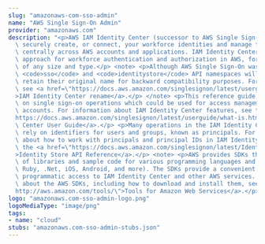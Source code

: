 ```yaml
---
slug: "amazonaws-com-sso-admin"
name: "AWS Single Sign-On Admin"
provider: "amazonaws.com"
description: "<p>AWS IAM Identity Center (successor to AWS Single Sign-On) helps you\
  \ securely create, or connect, your workforce identities and manage their access\
  \ centrally across AWS accounts and applications. IAM Identity Center is the recommended\
  \ approach for workforce authentication and authorization in AWS, for organizations\
  \ of any size and type.</p> <note> <p>Although AWS Single Sign-On was renamed, the\
  \ <code>sso</code> and <code>identitystore</code> API namespaces will continue to\
  \ retain their original name for backward compatibility purposes. For more information,\
  \ see <a href=\"https://docs.aws.amazon.com/singlesignon/latest/userguide/what-is.html#renamed\"\
  >IAM Identity Center rename</a>.</p> </note> <p>This reference guide provides information\
  \ on single sign-on operations which could be used for access management of AWS\
  \ accounts. For information about IAM Identity Center features, see the <a href=\"\
  https://docs.aws.amazon.com/singlesignon/latest/userguide/what-is.html\">IAM Identity\
  \ Center User Guide</a>.</p> <p>Many operations in the IAM Identity Center APIs\
  \ rely on identifiers for users and groups, known as principals. For more information\
  \ about how to work with principals and principal IDs in IAM Identity Center, see\
  \ the <a href=\"https://docs.aws.amazon.com/singlesignon/latest/IdentityStoreAPIReference/welcome.html\"\
  >Identity Store API Reference</a>.</p> <note> <p>AWS provides SDKs that consist\
  \ of libraries and sample code for various programming languages and platforms (Java,\
  \ Ruby, .Net, iOS, Android, and more). The SDKs provide a convenient way to create\
  \ programmatic access to IAM Identity Center and other AWS services. For more information\
  \ about the AWS SDKs, including how to download and install them, see <a href=\"\
  http://aws.amazon.com/tools/\">Tools for Amazon Web Services</a>.</p> </note>"
logo: "amazonaws.com-sso-admin-logo.png"
logoMediaType: "image/png"
tags:
- name: "cloud"
stubs: "amazonaws.com-sso-admin-stubs.json"
---
```

